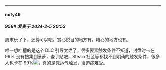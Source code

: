 
*****

####  nofy49  
##### 956#       发表于 2024-2-5 20:53

周末玩了下，还算可以吧。赏心悦目的地方有，糟心的地方也有。

唯一想吐槽的是这个 DLC 引导太烂了，很多要素触发条件不知道，封盘时卡在 99% 没有搜集到菠萝，查了贴吧，Steam 社区等都找不到明确的触发条件，很多人也卡在 99%<img src="https://static.saraba1st.com/image/smiley/face2017/004.gif" referrerpolicy="no-referrer">，真的是凭运气触发，强迫症难受。


